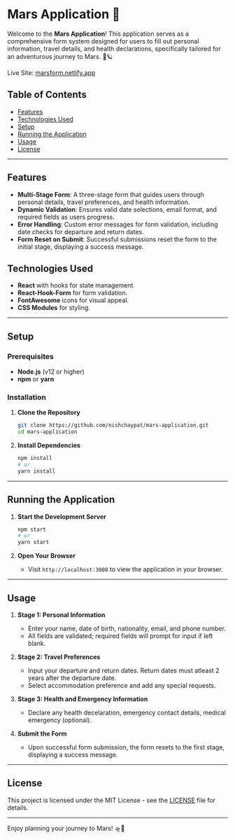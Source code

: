 # Mars Application 🚀

Welcome to the **Mars Application**! This application serves as a comprehensive form system designed for users to fill out personal information, travel details, and health declarations, specifically tailored for an adventurous journey to Mars. 🌌🪐

Live Site: [marsform.netlify.app](https://marsform.netlify.app/)

## Table of Contents
- [Features](#features)
- [Technologies Used](#technologies-used)
- [Setup](#setup)
- [Running the Application](#running-the-application)
- [Usage](#usage)
- [License](#license)

---

## Features

- **Multi-Stage Form**: A three-stage form that guides users through personal details, travel preferences, and health information.
- **Dynamic Validation**: Ensures valid date selections, email format, and required fields as users progress.
- **Error Handling**: Custom error messages for form validation, including date checks for departure and return dates.
- **Form Reset on Submit**: Successful submissions reset the form to the initial stage, displaying a success message.

## Technologies Used

- **React** with hooks for state management.
- **React-Hook-Form** for form validation.
- **FontAwesome** icons for visual appeal.
- **CSS Modules** for styling.

---

## Setup

### Prerequisites
- **Node.js** (v12 or higher)
- **npm** or **yarn**

### Installation

1. **Clone the Repository**
    ```bash
    git clone https://github.com/nishchaypat/mars-application.git
    cd mars-application
    ```

2. **Install Dependencies**
    ```bash
    npm install
    # or
    yarn install
    ```

---

## Running the Application

1. **Start the Development Server**
    ```bash
    npm start
    # or
    yarn start
    ```

2. **Open Your Browser**
   - Visit `http://localhost:3000` to view the application in your browser.

---

## Usage

1. **Stage 1: Personal Information**
    - Enter your name, date of birth, nationality, email, and phone number.
    - All fields are validated; required fields will prompt for input if left blank.

2. **Stage 2: Travel Preferences**
    - Input your departure and return dates. Return dates must atleast 2 years after the departure date.
    - Select accommodation preference and add any special requests.

3. **Stage 3: Health and Emergency Information**
    - Declare any health decelaration, emergency contact details, medical emergency (optional).

4. **Submit the Form**
    - Upon successful form submission, the form resets to the first stage, displaying a success message.

---

## License

This project is licensed under the MIT License - see the [LICENSE](LICENSE) file for details.

---

Enjoy planning your journey to Mars! 🛸🌠
